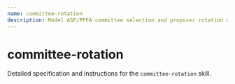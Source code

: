 ```yaml
---
name: committee-rotation
description: Model ASF/PPFA committee selection and proposer rotation using current stake weights and slot timing.
---
```


# committee-rotation

Detailed specification and instructions for the `committee-rotation` skill.
